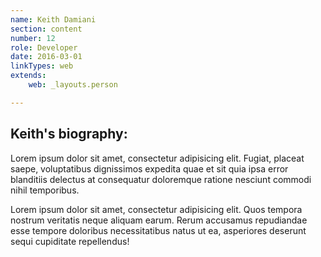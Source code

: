 ```yaml
---
name: Keith Damiani
section: content
number: 12
role: Developer
date: 2016-03-01
linkTypes: web
extends:
    web: _layouts.person

---
```


## Keith's biography:

Lorem ipsum dolor sit amet, consectetur adipisicing elit. Fugiat, placeat saepe, voluptatibus dignissimos expedita quae et sit quia ipsa error blanditiis delectus at consequatur doloremque ratione nesciunt commodi nihil temporibus.

Lorem ipsum dolor sit amet, consectetur adipisicing elit. Quos tempora nostrum veritatis neque aliquam earum. Rerum accusamus repudiandae esse tempore doloribus necessitatibus natus ut ea, asperiores deserunt sequi cupiditate repellendus!
